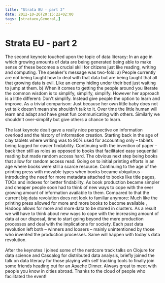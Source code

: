 ```yaml
---
title: "Strata EU - part 2"
date: 2012-10-26T20:15:22+02:00
tags: [strataeu,General,]
---
```


# Strata EU - part 2


The second keynote touched upon the topic of data literacy: In an age in which growing amounts of data are being 
generated being able to make sense of these becomes a crucial skill for citizens just like reading, writing and 
computing. The speaker's message was two-fold: a) People currently are not being taught how to deal with that data but 
are being taught that all that growing data is evil. Like an enemy hiding under their bed just waiting to jump at them. 
b) When it comes to getting the people around you literate the common wisdom is to simplify, simplify, simplify. 
However her approach is a little different: Don't simplify. Instead give people the option to learn and improve. As a 
trivial comparison: Just because her own little baby does not yet talk doesn't mean she shouldn't talk to it. Over time 
the little human will learn and adapt and have great fun communicating with others. Similarly we shouldn't 
over-simplify but give others a chance to learn.<br><br>The last keynote dealt gave a really nice perspective on 
information overload and the history of information creation. Starting back in the age of clay tablets where writing 
was to 90% used for accounting only – tablets being tagged for easier findability. Continuing with the invention of 
paper – back then still as roles as opposed to books that facilitated easy sequential reading but made random access 
hard. The obvious next step being books that allow for random access read. Going on to initial printing efforts in an 
age where books were still a scarce resource. Continuing to the age of the printing press with movable types when books 
became ubiquitous – introducing the need for more metadata attached to books like title pages, TOCs and indexes for 
better findability. As book production became simpler and cheaper people soon had to think of new ways to cope with the 
ever growing amount of information available to them. Compared to that the current big data revolution does not look to 
familiar anymore: Much like the printing press allowed for more and more books to become available , Hadoop allows for 
more and more data to be stored in clusters. As a result we will have to think about new ways to cope with the 
increasing amount of data at our disposal, time to start going beyond the mere production processes and deal with the 
implications for society. Each past data revolution left both – winners and loosers – mainly unintentioned by those who 
invented the production processes. Same will happen with today's data revolution.<br><br>After the keynotes I joined 
some of the nerdcore track talks on Clojure for data science and Cascalog for distributed data analysis, briefly joined 
the talk on data literacy for those playing with self tracking tools to finally join some friends heading out for an 
Apache Dinner. Always great to meet with people you know in cities abroad. Thanks to the cloud of people who 
facilitated the event!<br><br>
